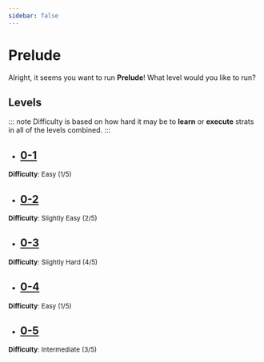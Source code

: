 ```yaml
---
sidebar: false
---
```


# Prelude

Alright, it seems you want to run **Prelude**! What level would you like to run?

## Levels
::: note
Difficulty is based on how hard it may be to **learn** or **execute** strats in all of the levels combined.
:::

- ## [0-1](/any/0-prelude/any-0-1.md)
<font size="2">
    <b>Difficulty</b>: Easy (1/5)
</font>

- ## [0-2](/any/0-prelude/any-0-2.md)
<font size="2">
    <b>Difficulty</b>: Slightly Easy (2/5)
</font>

- ## [0-3](/any/0-prelude/any-0-3.md)
<font size="2">
    <b>Difficulty</b>: Slightly Hard (4/5)
</font>

- ## [0-4](/any/0-prelude/any-0-4.md)
<font size="2">
    <b>Difficulty</b>: Easy (1/5)
</font>

- ## [0-5](/any/0-prelude/any-0-5.md)
<font size="2">
    <b>Difficulty</b>: Intermediate (3/5)
</font>
